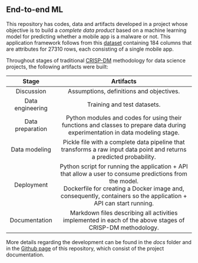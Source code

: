## End-to-end ML

This repository has codes, data and artifacts developed in a project whose objective is to build a *complete data product* based on a machine learning model for predicting whether a mobile app is a malware or not. This application framework follows from this [dataset](https://www.kaggle.com/datasets/saurabhshahane/android-permission-dataset) containing 184 columns that are attributes for 27310 rows, each consisting of a single mobile app.

Throughout stages of traditional [CRISP-DM](https://en.wikipedia.org/wiki/Cross-industry_standard_process_for_data_mining) methodology for data science projects, the following artifacts were built:

|     **Stage**    |                                                                                                               **Artifacts**                                                                                                               |
|:----------------:|:-----------------------------------------------------------------------------------------------------------------------------------------------------------------------------------------------------------------------------------------:|
| Discussion       | Assumptions, definitions and objectives.                                                                                                                                                                                                  |
| Data engineering | Training and test datasets.                                                                                                                                                                                                               |
| Data preparation | Python modules and codes for using their functions and classes to prepare data during experimentation in data modeling stage.                                                                                                             |
| Data modeling    | Pickle file with a complete data pipeline that transforms a raw input data point and returns a predicted probability.                                                                                                                       |
| Deployment       | Python script for running the application + API that allow a user to consume predictions from the model.<br> Dockerfile for creating a Docker image and, consequently, containers so the application + API can start running. |
| Documentation    | Markdown files describing all activities implemented in each of the above stages of CRISP-DM methodology.                                                                                                                                 |

More details regarding the development can be found in the *docs* folder and in the [Github page](https://github.com/m-rosso/end_to_end_ml/wiki) of this repository, which consist of the project documentation.
